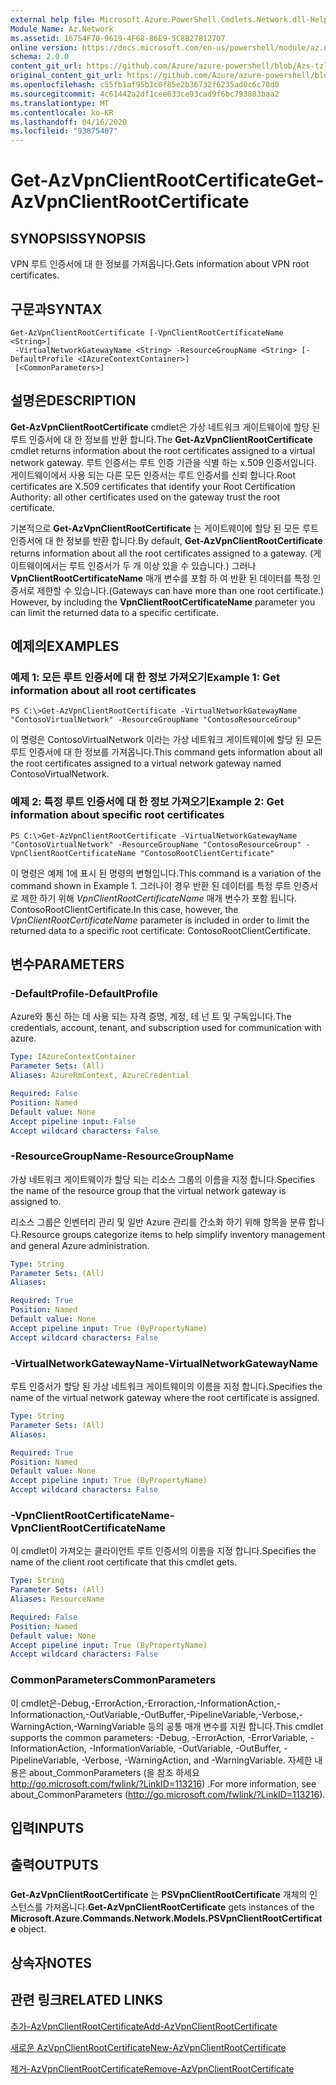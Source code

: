 ```yaml
---
external help file: Microsoft.Azure.PowerShell.Cmdlets.Network.dll-Help.xml
Module Name: Az.Network
ms.assetid: 16754F70-9619-4F68-86E9-5C8B27812707
online version: https://docs.microsoft.com/en-us/powershell/module/az.network/get-azvpnclientrootcertificate
schema: 2.0.0
content_git_url: https://github.com/Azure/azure-powershell/blob/Azs-tzl/src/Network/Network/help/Get-AzVpnClientRootCertificate.md
original_content_git_url: https://github.com/Azure/azure-powershell/blob/Azs-tzl/src/Network/Network/help/Get-AzVpnClientRootCertificate.md
ms.openlocfilehash: c55fb1af95b1c0f85e2b36732f6235ad0c6c78d0
ms.sourcegitcommit: 4c61442a2df1cee633ce93cad9f6bc793803baa2
ms.translationtype: MT
ms.contentlocale: ko-KR
ms.lasthandoff: 04/16/2020
ms.locfileid: "93875487"
---
```

# <span data-ttu-id="46046-101">Get-AzVpnClientRootCertificate</span><span class="sxs-lookup"><span data-stu-id="46046-101">Get-AzVpnClientRootCertificate</span></span>

## <span data-ttu-id="46046-102">SYNOPSIS</span><span class="sxs-lookup"><span data-stu-id="46046-102">SYNOPSIS</span></span>
<span data-ttu-id="46046-103">VPN 루트 인증서에 대 한 정보를 가져옵니다.</span><span class="sxs-lookup"><span data-stu-id="46046-103">Gets information about VPN root certificates.</span></span>

## <span data-ttu-id="46046-104">구문과</span><span class="sxs-lookup"><span data-stu-id="46046-104">SYNTAX</span></span>

```
Get-AzVpnClientRootCertificate [-VpnClientRootCertificateName <String>]
 -VirtualNetworkGatewayName <String> -ResourceGroupName <String> [-DefaultProfile <IAzureContextContainer>]
 [<CommonParameters>]
```

## <span data-ttu-id="46046-105">설명은</span><span class="sxs-lookup"><span data-stu-id="46046-105">DESCRIPTION</span></span>
<span data-ttu-id="46046-106">**Get-AzVpnClientRootCertificate** cmdlet은 가상 네트워크 게이트웨이에 할당 된 루트 인증서에 대 한 정보를 반환 합니다.</span><span class="sxs-lookup"><span data-stu-id="46046-106">The **Get-AzVpnClientRootCertificate** cmdlet returns information about the root certificates assigned to a virtual network gateway.</span></span>
<span data-ttu-id="46046-107">루트 인증서는 루트 인증 기관을 식별 하는 x.509 인증서입니다. 게이트웨이에서 사용 되는 다른 모든 인증서는 루트 인증서를 신뢰 합니다.</span><span class="sxs-lookup"><span data-stu-id="46046-107">Root certificates are X.509 certificates that identify your Root Certification Authority: all other certificates used on the gateway trust the root certificate.</span></span>

<span data-ttu-id="46046-108">기본적으로 **Get-AzVpnClientRootCertificate** 는 게이트웨이에 할당 된 모든 루트 인증서에 대 한 정보를 반환 합니다.</span><span class="sxs-lookup"><span data-stu-id="46046-108">By default, **Get-AzVpnClientRootCertificate** returns information about all the root certificates assigned to a gateway.</span></span>
<span data-ttu-id="46046-109">(게이트웨이에서는 루트 인증서가 두 개 이상 있을 수 있습니다.) 그러나 **VpnClientRootCertificateName** 매개 변수를 포함 하 여 반환 된 데이터를 특정 인증서로 제한할 수 있습니다.</span><span class="sxs-lookup"><span data-stu-id="46046-109">(Gateways can have more than one root certificate.) However, by including the **VpnClientRootCertificateName** parameter you can limit the returned data to a specific certificate.</span></span>

## <span data-ttu-id="46046-110">예제의</span><span class="sxs-lookup"><span data-stu-id="46046-110">EXAMPLES</span></span>

### <span data-ttu-id="46046-111">예제 1: 모든 루트 인증서에 대 한 정보 가져오기</span><span class="sxs-lookup"><span data-stu-id="46046-111">Example 1: Get information about all root certificates</span></span>
```
PS C:\>Get-AzVpnClientRootCertificate -VirtualNetworkGatewayName "ContosoVirtualNetwork" -ResourceGroupName "ContosoResourceGroup"
```

<span data-ttu-id="46046-112">이 명령은 ContosoVirtualNetwork 이라는 가상 네트워크 게이트웨이에 할당 된 모든 루트 인증서에 대 한 정보를 가져옵니다.</span><span class="sxs-lookup"><span data-stu-id="46046-112">This command gets information about all the root certificates assigned to a virtual network gateway named ContosoVirtualNetwork.</span></span>

### <span data-ttu-id="46046-113">예제 2: 특정 루트 인증서에 대 한 정보 가져오기</span><span class="sxs-lookup"><span data-stu-id="46046-113">Example 2: Get information about specific root certificates</span></span>
```
PS C:\>Get-AzVpnClientRootCertificate -VirtualNetworkGatewayName "ContosoVirtualNetwork" -ResourceGroupName "ContosoResourceGroup" -VpnClientRootCertificateName "ContosoRootClientCertificate"
```

<span data-ttu-id="46046-114">이 명령은 예제 1에 표시 된 명령의 변형입니다.</span><span class="sxs-lookup"><span data-stu-id="46046-114">This command is a variation of the command shown in Example 1.</span></span>
<span data-ttu-id="46046-115">그러나이 경우 반환 된 데이터를 특정 루트 인증서로 제한 하기 위해 *VpnClientRootCertificateName* 매개 변수가 포함 됩니다. ContosoRootClientCertificate.</span><span class="sxs-lookup"><span data-stu-id="46046-115">In this case, however, the *VpnClientRootCertificateName* parameter is included in order to limit the returned data to a specific root certificate: ContosoRootClientCertificate.</span></span>

## <span data-ttu-id="46046-116">변수</span><span class="sxs-lookup"><span data-stu-id="46046-116">PARAMETERS</span></span>

### <span data-ttu-id="46046-117">-DefaultProfile</span><span class="sxs-lookup"><span data-stu-id="46046-117">-DefaultProfile</span></span>
<span data-ttu-id="46046-118">Azure와 통신 하는 데 사용 되는 자격 증명, 계정, 테 넌 트 및 구독입니다.</span><span class="sxs-lookup"><span data-stu-id="46046-118">The credentials, account, tenant, and subscription used for communication with azure.</span></span>

```yaml
Type: IAzureContextContainer
Parameter Sets: (All)
Aliases: AzureRmContext, AzureCredential

Required: False
Position: Named
Default value: None
Accept pipeline input: False
Accept wildcard characters: False
```

### <span data-ttu-id="46046-119">-ResourceGroupName</span><span class="sxs-lookup"><span data-stu-id="46046-119">-ResourceGroupName</span></span>
<span data-ttu-id="46046-120">가상 네트워크 게이트웨이가 할당 되는 리소스 그룹의 이름을 지정 합니다.</span><span class="sxs-lookup"><span data-stu-id="46046-120">Specifies the name of the resource group that the virtual network gateway is assigned to.</span></span>

<span data-ttu-id="46046-121">리소스 그룹은 인벤터리 관리 및 일반 Azure 관리를 간소화 하기 위해 항목을 분류 합니다.</span><span class="sxs-lookup"><span data-stu-id="46046-121">Resource groups categorize items to help simplify inventory management and general Azure administration.</span></span>

```yaml
Type: String
Parameter Sets: (All)
Aliases: 

Required: True
Position: Named
Default value: None
Accept pipeline input: True (ByPropertyName)
Accept wildcard characters: False
```

### <span data-ttu-id="46046-122">-VirtualNetworkGatewayName</span><span class="sxs-lookup"><span data-stu-id="46046-122">-VirtualNetworkGatewayName</span></span>
<span data-ttu-id="46046-123">루트 인증서가 할당 된 가상 네트워크 게이트웨이의 이름을 지정 합니다.</span><span class="sxs-lookup"><span data-stu-id="46046-123">Specifies the name of the virtual network gateway where the root certificate is assigned.</span></span>

```yaml
Type: String
Parameter Sets: (All)
Aliases: 

Required: True
Position: Named
Default value: None
Accept pipeline input: True (ByPropertyName)
Accept wildcard characters: False
```

### <span data-ttu-id="46046-124">-VpnClientRootCertificateName</span><span class="sxs-lookup"><span data-stu-id="46046-124">-VpnClientRootCertificateName</span></span>
<span data-ttu-id="46046-125">이 cmdlet이 가져오는 클라이언트 루트 인증서의 이름을 지정 합니다.</span><span class="sxs-lookup"><span data-stu-id="46046-125">Specifies the name of the client root certificate that this cmdlet gets.</span></span>

```yaml
Type: String
Parameter Sets: (All)
Aliases: ResourceName

Required: False
Position: Named
Default value: None
Accept pipeline input: True (ByPropertyName)
Accept wildcard characters: False
```

### <span data-ttu-id="46046-126">CommonParameters</span><span class="sxs-lookup"><span data-stu-id="46046-126">CommonParameters</span></span>
<span data-ttu-id="46046-127">이 cmdlet은-Debug,-ErrorAction,-Erroraction,-InformationAction,-Informationaction,-OutVariable,-OutBuffer,-PipelineVariable,-Verbose,-WarningAction,-WarningVariable 등의 공통 매개 변수를 지원 합니다.</span><span class="sxs-lookup"><span data-stu-id="46046-127">This cmdlet supports the common parameters: -Debug, -ErrorAction, -ErrorVariable, -InformationAction, -InformationVariable, -OutVariable, -OutBuffer, -PipelineVariable, -Verbose, -WarningAction, and -WarningVariable.</span></span> <span data-ttu-id="46046-128">자세한 내용은 about_CommonParameters (을 참조 하세요 http://go.microsoft.com/fwlink/?LinkID=113216) .</span><span class="sxs-lookup"><span data-stu-id="46046-128">For more information, see about_CommonParameters (http://go.microsoft.com/fwlink/?LinkID=113216).</span></span>

## <span data-ttu-id="46046-129">입력</span><span class="sxs-lookup"><span data-stu-id="46046-129">INPUTS</span></span>

## <span data-ttu-id="46046-130">출력</span><span class="sxs-lookup"><span data-stu-id="46046-130">OUTPUTS</span></span>

###  
<span data-ttu-id="46046-131">**Get-AzVpnClientRootCertificate** 는 **PSVpnClientRootCertificate** 개체의 인스턴스를 가져옵니다.</span><span class="sxs-lookup"><span data-stu-id="46046-131">**Get-AzVpnClientRootCertificate** gets instances of the **Microsoft.Azure.Commands.Network.Models.PSVpnClientRootCertificate** object.</span></span>

## <span data-ttu-id="46046-132">상속자</span><span class="sxs-lookup"><span data-stu-id="46046-132">NOTES</span></span>

## <span data-ttu-id="46046-133">관련 링크</span><span class="sxs-lookup"><span data-stu-id="46046-133">RELATED LINKS</span></span>

[<span data-ttu-id="46046-134">추가-AzVpnClientRootCertificate</span><span class="sxs-lookup"><span data-stu-id="46046-134">Add-AzVpnClientRootCertificate</span></span>](./Add-AzVpnClientRootCertificate.md)

[<span data-ttu-id="46046-135">새로운 AzVpnClientRootCertificate</span><span class="sxs-lookup"><span data-stu-id="46046-135">New-AzVpnClientRootCertificate</span></span>](./New-AzVpnClientRootCertificate.md)

[<span data-ttu-id="46046-136">제거-AzVpnClientRootCertificate</span><span class="sxs-lookup"><span data-stu-id="46046-136">Remove-AzVpnClientRootCertificate</span></span>](./Remove-AzVpnClientRootCertificate.md)


